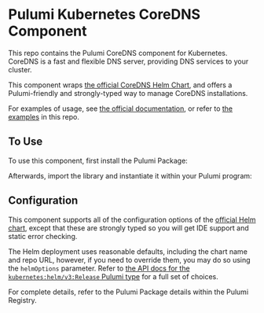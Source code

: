 # Pulumi Kubernetes CoreDNS Component

This repo contains the Pulumi CoreDNS component for Kubernetes. CoreDNS is a fast and flexible
DNS server, providing DNS services to your cluster.

This component wraps [the official CoreDNS Helm Chart](https://github.com/coredns/helm),
and offers a Pulumi-friendly and strongly-typed way to manage CoreDNS installations.

For examples of usage, see [the official documentation](https://coredns.io/),
or refer to [the examples](/examples) in this repo.

## To Use

To use this component, first install the Pulumi Package:

Afterwards, import the library and instantiate it within your Pulumi program:

## Configuration

This component supports all of the configuration options of the [official Helm chart](
https://github.com/coredns/helm#configuration), except that these
are strongly typed so you will get IDE support and static error checking.

The Helm deployment uses reasonable defaults, including the chart name and repo URL, however,
if you need to override them, you may do so using the `helmOptions` parameter. Refer to
[the API docs for the `kubernetes:helm/v3:Release` Pulumi type](
https://www.pulumi.com/docs/reference/pkg/kubernetes/helm/v3/release/#inputs) for a full set of choices.

For complete details, refer to the Pulumi Package details within the Pulumi Registry.
